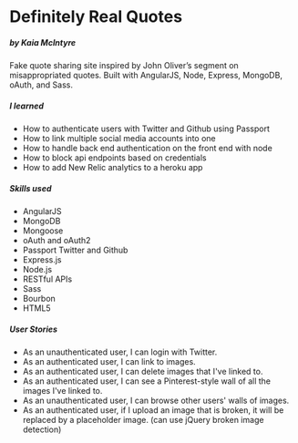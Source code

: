 # Definitely Real Quotes
##### by Kaia McIntyre

Fake quote sharing site inspired by John Oliver’s segment on misappropriated quotes. Built with AngularJS, Node, Express, MongoDB, oAuth, and Sass.

##### I learned

 - How to authenticate users with Twitter and Github using Passport
 - How to link multiple social media accounts into one
 - How to handle back end authentication on the front end with node
 - How to block api endpoints based on credentials
 - How to add New Relic analytics to a heroku app

##### Skills used 

 - AngularJS
 - MongoDB
 - Mongoose
 - oAuth and oAuth2
 - Passport Twitter and Github
 - Express.js
 - Node.js
 - RESTful APIs
 - Sass
 - Bourbon
 - HTML5

##### User Stories

 - As an unauthenticated user, I can login with Twitter.
 - As an authenticated user, I can link to images.
 - As an authenticated user, I can delete images that I've linked to.
 - As an authenticated user, I can see a Pinterest-style wall of all the images I've linked to.
 - As an unauthenticated user, I can browse other users' walls of images.
 - As an authenticated user, if I upload an image that is broken, it will be replaced by a placeholder image. (can use jQuery broken image detection)
